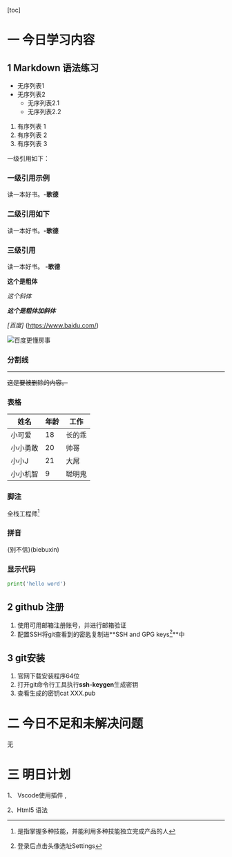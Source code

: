 [toc]

# 一 今日学习内容

## 1 Markdown 语法练习

- 无序列表1
- 无序列表2
  - 无序列表2.1
  - 无序列表2.2

1. 有序列表 1
2. 有序列表 2
3. 有序列表 3

一级引用如下：

### 一级引用示例

读一本好书。**-歌德**

### 二级引用如下

读一本好书。**-歌德**

### 三级引用

读一本好书。 **-歌德**

**这个是粗体**

*这个斜体*

***这个是粗体加斜体***

_[百度]_ (https://www.baidu.com/)

![百度更懂房事](https://ss2.bdstatic.com/70cFvnSh_Q1YnxGkpoWK1HF6hhy/it/u=3141248892,1003998260&fm=26&gp=0.jpg)



### 分割线

---

~~这是要被删除的内容。~~

### 表格

| 姓名     | 年龄 | 工作   |
| -------- | ---- | ------ |
| 小可爱   | 18   | 长的乖 |
| 小小勇敢 | 20   | 帅哥   |
| 小小J    | 21   | 大屌   |
| 小小机智 | 9    | 聪明鬼 |

### 脚注

全栈工程师[^1]



### 拼音

{别不信}(biebuxin)

### 显示代码

```python
print('hello word')
```

## 2 github 注册

1. 使用可用邮箱注册账号，并进行邮箱验证
2. 配置SSH将git查看到的密匙复制进**SSH and GPG keys[^2]**中

## 3 git安装

1. 官网下载安装程序64位
2. 打开git命令行工具执行**ssh-keygen**生成密钥
3. 查看生成的密钥cat XXX.pub

# 二 今日不足和未解决问题

无

# 三 明日计划

1、 Vscode使用插件 , 

2、Html5 语法



[^2]: 登录后点击头像选址Settings
[^1]: 是指掌握多种技能，并能利用多种技能独立完成产品的人

